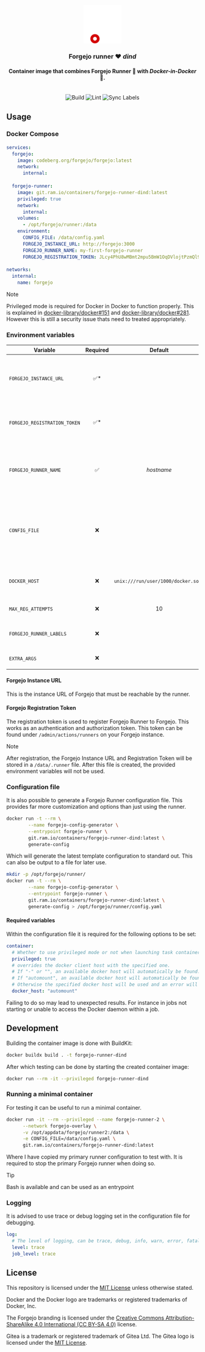 <h3 align="center">
  <img src="assets/forgejo-animated.png" alt="Forgejo" width="100">
  <br/><br/>
  Forgejo runner ❤️ <i>dind</i>
</h3>

<h4 align="center">
  Container image that combines Forgejo Runner 🏃 with <i>Docker-in-Docker</i> 🐳.
</h4>

<p align="center">
  <br/>
  <img src="https://git.ram.io/containers/forgejo-runner-dind/actions/workflows/build.yaml/badge.svg" alt="Build" title="Build status">
  <img src="https://git.ram.io/containers/forgejo-runner-dind/actions/workflows/lint.yaml/badge.svg" alt="Lint" title="Lint status">
  <img src="https://git.ram.io/containers/forgejo-runner-dind/actions/workflows/sync-labels.yaml/badge.svg" alt="Sync Labels" title="Label Sync result">
</p>

## Usage

### Docker Compose

```yaml
services:
  forgejo:
    image: codeberg.org/forgejo/forgejo:latest
    network:
      internal:

  forgejo-runner:
    image: git.ram.io/containers/forgejo-runner-dind:latest
    privileged: true
    network:
      internal:
    volumes:
      - /opt/forgejo/runner:/data
    environment:
      CONFIG_FILE: /data/config.yaml
      FORGEJO_INSTANCE_URL: http://forgejo:3000
      FORGEJO_RUNNER_NAME: my-first-forgejo-runner
      FORGEJO_REGISTRATION_TOKEN: JLcy4PhU8wMBmt2mpu5BmW1OqDVlojtPzmQl9mdC

networks:
  internal:
    name: forgejo
```

> [!NOTE]
> Privileged mode is required for Docker in Docker to function properly. This is explained in [docker-library/docker#151](https://github.com/docker-library/docker/issues/151#issuecomment-483185972) and [docker-library/docker#281](https://github.com/docker-library/docker/issues/281#issuecomment-744766015). However this is still a security issue thats need to treated appropriately. 

### Environment variables

| Variable                     | Required |               Default               | Description                                                                                             |
| ---------------------------- | :------: | :---------------------------------: | ------------------------------------------------------------------------------------------------------- |
| `FORGEJO_INSTANCE_URL`       |   ✅*    |                                     | URL of the Forgejo instance. This is a required variable until registration.                            |
| `FORGEJO_REGISTRATION_TOKEN` |   ✅*    |                                     | Forgejo Registration token. This is a required variable until registration._                            |
| `FORGEJO_RUNNER_NAME`        |    ✅    |             _hostname_              | Name of the Forgejo runner. This defaults to the hostname of the container.                             |
| `CONFIG_FILE`                |    ❌    |                                     | The optional config file that is used for this runner. Must be a path that is mounted in the container. |
| `DOCKER_HOST`                |    ❌    | `unix:///run/user/1000/docker.sock` | The Docker socket that Forgejo Runner connects to.                                                        |
| `MAX_REG_ATTEMPTS`           |    ❌    |                 10                  | Maximum registration attempts                                                                           |
| `FORGEJO_RUNNER_LABELS`      |    ❌    |                                     | Optional Forgejo runner labels                                                                          |
| `EXTRA_ARGS`                 |    ❌    |                                     | Optional additional arguments                                                                           |

#### Forgejo Instance URL

This is the instance URL of Forgejo that must be reachable by the runner.

#### Forgejo Registration Token

The registration token is used to register Forgejo Runner to Forgejo. This works as an authentication and authorization token. This token can be found under `/admin/actions/runners` on your Forgejo instance.

> [!NOTE]
> After registration, the Forgejo Instance URL and Registration Token will be stored in a `/data/.runner` file. After this file is created, the provided environment variables will not be used.

### Configuration file

It is also possible to generate a Forgejo Runner configuration file. This provides far more customization and options than just using the runner.

```bash
docker run -t --rm \
        --name forgejo-config-generator \
        --entrypoint forgejo-runner \
        git.ram.io/containers/forgejo-runner-dind:latest \
        generate-config
```

Which will generate the latest template configuration to standard out. This can also be output to a file for later use.

```bash
mkdir -p /opt/forgejo/runner/
docker run -t --rm \
        --name forgejo-config-generator \
        --entrypoint forgejo-runner \
        git.ram.io/containers/forgejo-runner-dind:latest \
        generate-config > /opt/forgejo/runner/config.yaml
```

#### Required variables

Within the configuration file it is required for the following options to be set:

```yaml
container:
  # Whether to use privileged mode or not when launching task containers (privileged mode is required for Docker-in-Docker).
  privileged: true
  # overrides the docker client host with the specified one.
  # If "-" or "", an available docker host will automatically be found.
  # If "automount", an available docker host will automatically be found and mounted in the job container (e.g. /var/run/docker.sock).
  # Otherwise the specified docker host will be used and an error will be returned if it doesn't work.
  docker_host: "automount"
```

Failing to do so may lead to unexpected results. For instance in jobs not starting or unable to access the Docker daemon within a job.

## Development

Building the container image is done with BuildKit:

```bash
docker buildx build . -t forgejo-runner-dind
```

After which testing can be done by starting the created container image:

```bash
docker run --rm -it --privileged forgejo-runner-dind
```

### Running a minimal container

For testing it can be useful to run a minimal container.

```bash
docker run -it --rm --privileged --name forgejo-runner-2 \
      --network forgejo-overlay \
      -v /opt/appdata/forgejo/runner2:/data \
      -e CONFIG_FILE=/data/config.yaml \
      git.ram.io/containers/forgejo-runner-dind:latest
```

Where I have copied my primary runner configuration to test with. It is required to stop the primary Forgejo runner when doing so.

> [!TIP]
> Bash is available and can be used as an entrypoint

### Logging

It is advised to use trace or debug logging set in the configuration file for debugging.

```yaml
log:
  # The level of logging, can be trace, debug, info, warn, error, fatal
  level: trace
  job_level: trace
```

## License

This repository is licensed under the [MIT License](LICENSE.md) unless otherwise stated.

Docker and the Docker logo are trademarks or registered trademarks of Docker, Inc.

The Forgejo branding is licensed under the [Creative Commons Attribution-ShareAlike 4.0 International (CC BY-SA 4.0)](https://creativecommons.org/licenses/by-sa/4.0/) license. 

Gitea is a trademark or registered trademark of Gitea Ltd. The Gitea logo is licensed under the [MIT License](https://github.com/go-gitea/gitea/blob/main/LICENSE). 
